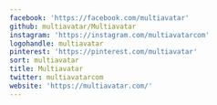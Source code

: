```yaml
---
facebook: 'https://facebook.com/multiavatar'
github: multiavatar/Multiavatar
instagram: 'https://instagram.com/multiavatarcom'
logohandle: multiavatar
pinterest: 'https://pinterest.com/multiavatar'
sort: multiavatar
title: Multiavatar
twitter: multiavatarcom
website: 'https://multiavatar.com/'
---
```

